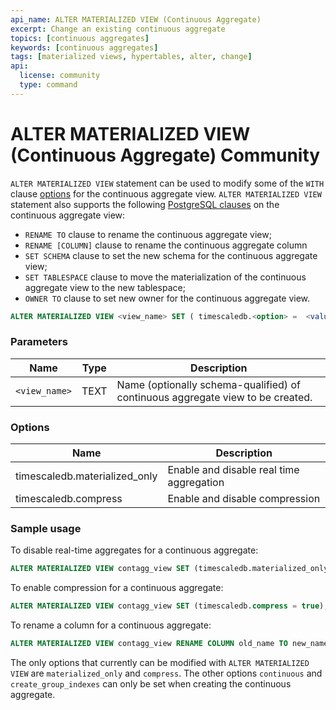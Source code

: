 ```yaml
---
api_name: ALTER MATERIALIZED VIEW (Continuous Aggregate)
excerpt: Change an existing continuous aggregate
topics: [continuous aggregates]
keywords: [continuous aggregates]
tags: [materialized views, hypertables, alter, change]
api:
  license: community
  type: command
---
```


# ALTER MATERIALIZED VIEW (Continuous Aggregate) <Tag type="community">Community</Tag>

`ALTER MATERIALIZED VIEW` statement can be used to modify some of the `WITH`
clause [options][create_materialized_view] for the continuous aggregate view.
`ALTER MATERIALIZED VIEW` statement also supports the following
[PostgreSQL clauses][postgres-alterview] on the
continuous aggregate view:

*   `RENAME TO` clause to rename the continuous aggregate view;
*   `RENAME [COLUMN]` clause to rename the continuous aggregate column
*   `SET SCHEMA` clause to set the new schema for the continuous aggregate view;
*   `SET TABLESPACE` clause to move the materialization of the continuous
  aggregate view to the new tablespace;
*   `OWNER TO` clause to set new owner for the continuous aggregate view.

``` sql
ALTER MATERIALIZED VIEW <view_name> SET ( timescaledb.<option> =  <value> [, ... ] )
```

### Parameters

|Name|Type|Description|
|---|---|---|
| `<view_name>` | TEXT | Name (optionally schema-qualified) of continuous aggregate view to be created.|

### Options

|Name|Description|
|-|-|
|timescaledb.materialized_only|Enable and disable real time aggregation|
|timescaledb.compress|Enable and disable compression|

### Sample usage

To disable real-time aggregates for a
continuous aggregate:

```sql
ALTER MATERIALIZED VIEW contagg_view SET (timescaledb.materialized_only = true);
```

To enable compression for a continuous aggregate:

```sql
ALTER MATERIALIZED VIEW contagg_view SET (timescaledb.compress = true);
```

To rename a column for a continuous aggregate:

```sql
ALTER MATERIALIZED VIEW contagg_view RENAME COLUMN old_name TO new_name;
```

The only options that currently can be modified with `ALTER
MATERIALIZED VIEW` are `materialized_only` and `compress`. The other options
`continuous` and `create_group_indexes` can only be set when creating
the continuous aggregate.

[create_materialized_view]: /api/:currentVersion:/continuous-aggregates/create_materialized_view/#parameters
[postgres-alterview]: https://www.postgresql.org/docs/current/sql-alterview.html
